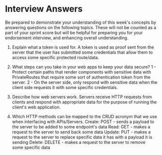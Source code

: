 # Interview Answers

Be prepared to demonstrate your understanding of this week's concepts by answering questions on the following topics. These will not be counted as a part of your sprint score but will be helpful for preparing you for your endorsement interview, and enhancing overall understanding.

1. Explain what a token is used for.
   A token is used as proof sent from the server that the user has submitted some credentials that allow them to access some specific protected route/data.

2. What steps can you take in your web apps to keep your data secure?
   1 - Protect certain paths that render components with sensitive data with PrivateRoutes that require some sort of authentication token from the server.
   2 - On the server side, only respond with sensitive data when the client side requests it with some specific credentials.

3. Describe how web servers work.
   Servers receive HTTP requests from clients and respond with appropriate data for the purpose of running the client's web application.

4. Which HTTP methods can be mapped to the CRUD acronym that we use when interfacing with APIs/Servers.
   Create: POST - sends a payload to the server to be added to some endpoint's data
   Read: GET - makes a request to the server to send back some data
   Update: PUT - makes a request to the server to replace specific data it has with a payload it is sending
   Delete: DELETE - makes a request to the server to remove some specific data
